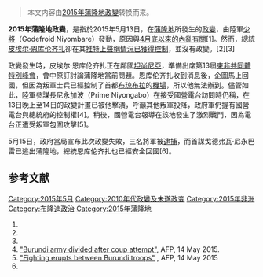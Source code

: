 > 本文内容由[2015年蒲隆地政變](https://zh.wikipedia.org/wiki/2015年蒲隆地政變)转换而来。


**2015年蒲隆地政變**，是指於2015年5月13日，在[蒲隆地](../Page/蒲隆地.md "wikilink")所發生的[政變](../Page/政變.md "wikilink")，由陸軍[少將](https://zh.wikipedia.org/wiki/少將 "wikilink")（Godefroid Niyombare）發動，原因與[4月底以來的內亂有關](../Page/2015年蒲隆地動亂.md "wikilink")\[1\]。然而，總統[皮埃尔·恩库伦齐扎](../Page/皮埃尔·恩库伦齐扎.md "wikilink")卻在其[推特上聲稱情況已獲得控制](https://zh.wikipedia.org/wiki/推特 "wikilink")，並沒有政變。\[2\]\[3\]

政變發生時，皮埃尔·恩库伦齐扎正在鄰國[坦尚尼亞](https://zh.wikipedia.org/wiki/坦尚尼亞 "wikilink")，準備出席第13屆[東非共同體特別](https://zh.wikipedia.org/wiki/東非共同體 "wikilink")[峰會](https://zh.wikipedia.org/wiki/峰會 "wikilink")，會中原訂討論蒲隆地當前問題。恩库伦齐扎收到消息後，企圖馬上回國，但因為叛軍士兵已經控制了首都[布琼布拉](../Page/布琼布拉.md "wikilink")的[機場](../Page/機場.md "wikilink")，所以他無法辦到。儘管如此，陸軍參謀長尼永加波（Prime Niyongabo）在接受國營電台訪問時仍稱，在13日晚上至14日的政變計畫已被他擊潰，呼籲其他叛軍投降，政府軍仍握有國營電台與總統府的控制權\[4\]。稍後，國營電台報導在該地發生了激烈戰鬥，因為電台正遭受叛軍包圍攻擊\[5\]。

5月15日，政府當局宣布此次政變失敗，三名將軍被[逮捕](../Page/逮捕.md "wikilink")，而首謀戈德弗瓦·尼永巴雷已逃出蒲隆地，總統恩库伦齐扎也已經安全回國\[6\]。

## 参考文献

[Category:2015年5月](https://zh.wikipedia.org/wiki/Category:2015年5月 "wikilink") [Category:2010年代政變及未遂政变](https://zh.wikipedia.org/wiki/Category:2010年代政變及未遂政变 "wikilink") [Category:2015年非洲](https://zh.wikipedia.org/wiki/Category:2015年非洲 "wikilink") [Category:布隆迪政治](https://zh.wikipedia.org/wiki/Category:布隆迪政治 "wikilink") [Category:2015年蒲隆地](https://zh.wikipedia.org/wiki/Category:2015年蒲隆地 "wikilink")

1.
2.
3.
4.  ["Burundi army divided after coup attempt"](http://www.news24.com/Africa/News/Burundi-army-divided-after-coup-attempt-20150514), AFP, 14 May 2015.
5.  ["Fighting erupts between Burundi troops"](http://news.iafrica.com/worldnews/993265.html) , AFP, 14 May 2015
6.